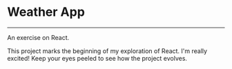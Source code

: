 # Weather App
---
An exercise on React.

This project marks the beginning of my exploration of React. I'm really excited! Keep your eyes peeled to see how the project evolves.

